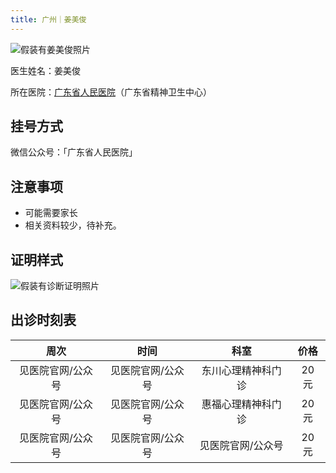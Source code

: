 ```yaml
---
title: 广州｜姜美俊
---
```


![假装有姜美俊照片](images/doctor/jiang-meijun.jpg)

医生姓名：姜美俊

所在医院：[广东省人民医院](https://www.amap.com/place/B00140UERJ)（广东省精神卫生中心）

## 挂号方式

微信公众号：「广东省人民医院」

## 注意事项

- 可能需要家长
- 相关资料较少，待补充。

## 证明样式

![假装有诊断证明照片](images/doctor/jiang-meijun-zm.jpg)

## 出诊时刻表

| 周次 | 时间 | 科室 | 价格 |
| :---: | :---: | :---: | :---: |
| 见医院官网/公众号 | 见医院官网/公众号 | 东川心理精神科门诊 | 20 元 |
| 见医院官网/公众号 | 见医院官网/公众号 | 惠福心理精神科门诊 | 20 元 |
| 见医院官网/公众号 | 见医院官网/公众号 | 见医院官网/公众号 | 20 元 |

